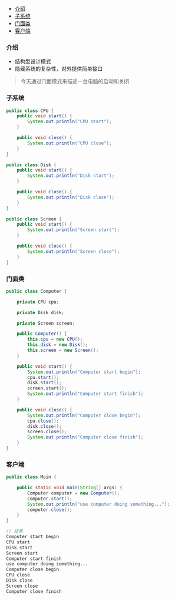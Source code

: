 - [介绍](#%E4%BB%8B%E7%BB%8D)
- [子系统](#%E5%AD%90%E7%B3%BB%E7%BB%9F)
- [门面类](#%E9%97%A8%E9%9D%A2%E7%B1%BB)
- [客户端](#%E5%AE%A2%E6%88%B7%E7%AB%AF)
### 介绍
- 结构型设计模式
- 隐藏系统的复杂性，对外提供简单接口

> 今天通过门面模式来描述一台电脑的启动和关闭
### 子系统
```java
public class CPU {
    public void start() {
        System.out.println("CPU start");
    }

    public void close() {
        System.out.println("CPU close");
    }
}
```

```java
public class Disk {
    public void start() {
        System.out.println("Disk start");
    }

    public void close() {
        System.out.println("Disk close");
    }
}
```

```java
public class Screen {
    public void start() {
        System.out.println("Screen start");
    }

    public void close() {
        System.out.println("Screen close");
    }
}
```

### 门面类
```java
public class Computer {

    private CPU cpu;

    private Disk disk;

    private Screen screen;

    public Computer() {
        this.cpu = new CPU();
        this.disk = new Disk();
        this.screen = new Screen();
    }

    public void start() {
        System.out.println("Computer start begin");
        cpu.start();
        disk.start();
        screen.start();
        System.out.println("Computer start finish");
    }

    public void close() {
        System.out.println("Computer close begin");
        cpu.close();
        disk.close();
        screen.close();
        System.out.println("Computer close finish");
    }
}
```

### 客户端
```java
public class Main {

    public static void main(String[] args) {
        Computer computer = new Computer();
        computer.start();
        System.out.println("use computer doing something...");
        computer.close();
    }
}
```

```java
// 结果
Computer start begin
CPU start
Disk start
Screen start
Computer start finish
use computer doing something...
Computer close begin
CPU close
Disk close
Screen close
Computer close finish

```
